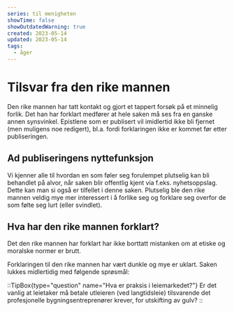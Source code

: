 ```yaml
---
series: til menigheten
showTime: false
showOutdatedWarning: true
created: 2023-05-14
updated: 2023-05-14
tags:
  - åger
---
```


# Tilsvar fra den rike mannen
Den rike mannen har tatt kontakt og gjort et tappert forsøk på et minnelig forlik. Det han har forklart medfører at hele saken må ses fra en ganske annen synsvinkel. Epistlene som er publisert vil imidlertid ikke bli fjernet (men muligens noe redigert), bl.a. fordi forklaringen ikke er kommet før etter publiseringen.

## Ad publiseringens nyttefunksjon
Vi kjenner alle til hvordan en som føler seg forulempet plutselig kan bli behandlet på alvor, når saken blir offentlig kjent via f.eks. nyhetsoppslag. Dette kan man si også er tilfellet i denne saken. Plutselig ble den rike mannen veldig mye mer interessert i å forlike seg og forklare seg overfor de som følte seg lurt (eller svindlet).

## Hva har den rike mannen forklart?
Det den rike mannen har forklart har ikke borttatt mistanken om at etiske og moralske normer er brutt.

Forklaringen til den rike mannen har vært dunkle og mye er uklart. Saken lukkes midlertidig med følgende sprøsmål:

::TipBox{type="question" name="Hva er praksis i leiemarkedet?"}
Er det vanlig at leietaker må betale utleieren (ved langtidsleie) tilsvarende det profesjonelle bygningsentreprenører krever, for utskifting av gulv?
::